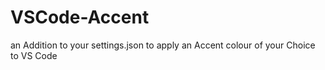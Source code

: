 # VSCode-Accent
an Addition to your settings.json to apply an Accent colour of your Choice to VS Code
